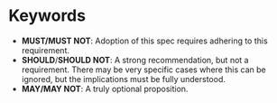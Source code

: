 # Keywords

- **MUST/MUST NOT**: Adoption of this spec requires adhering to this requirement.
- **SHOULD**/**SHOULD NOT**: A strong recommendation, but not a requirement.
    There may be very specific cases where this can be ignored, but the
    implications must be fully understood.
- **MAY/MAY NOT**: A truly optional proposition.